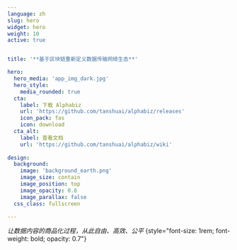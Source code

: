 ```yaml
---
language: zh
slug: hero
widget: hero
weight: 10
active: true


title: '**基于区块链重新定义数据传输网络生态**'

hero:
  hero_media: 'app_img_dark.jpg'
  hero_style:
    media_rounded: true
  cta:
    label: 下载 Alphabiz
    url: 'https://github.com/tanshuai/alphabiz/releases'
    icon_pack: fas
    icon: download
  cta_alt:
    label: 查看文档
    url: 'https://github.com/tanshuai/alphabiz/wiki'
  
design:
  background:
    image: 'background_earth.png'
    image_size: contain
    image_position: top
    image_opacity: 0.6
    image_parallax: false
  css_class: fullscreen

---
```


_让数据内容的商品化过程，从此自由、高效、公平_
{style="font-size: 1rem; font-weight: bold; opacity: 0.7"}
